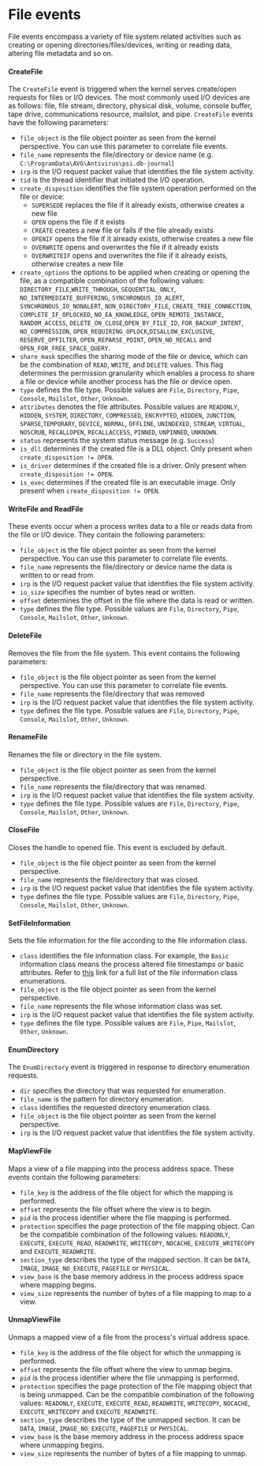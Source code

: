 # File events

File events encompass a variety of file system related activities such as creating or opening directories/files/devices, writing or reading data, altering file metadata and so on.

#### CreateFile

The `CreateFile` event is triggered when the kernel serves create/open requests for files or I/O devices. The most commonly used I/O devices are as follows: file, file stream, directory, physical disk, volume, console buffer, tape drive, communications resource, mailslot, and pipe. `CreateFile` events have the following parameters:

- `file_object` is the file object pointer as seen from the kernel perspective. You can use this parameter to correlate file events.
- `file_name` represents the file/directory or device name (e.g. `C:\ProgramData\AVG\Antivirus\psi.db-journal`)
- `irp` is the I/O request packet value that identifies the file system activity.
- `tid` is the thread identifier that initiated the I/O operation.
- `create_disposition` identifies the file system operation performed on the file or device:
  - `SUPERSEDE` replaces the file if it already exists, otherwise creates a new file
  - `OPEN` opens the file if it exists
  - `CREATE` creates a new file or fails if the file already exists
  - `OPENIF` opens the file if it already exists, otherwise creates a new file
  - `OVERWRITE` opens and overwrites the file if it already exists
  - `OVERWRITEIF` opens and overwrites the file if it already exists, otherwise creates a new file
- `create_options` the options to be applied when creating or opening the file, as a compatible combination of the following values: `DIRECTORY_FILE`,`WRITE_THROUGH`, `SEQUENTIAL_ONLY`, `NO_INTERMEDIATE_BUFFERING`, `SYNCHRONOUS_IO_ALERT`, `SYNCHRONOUS_IO_NONALERT`, `NON_DIRECTORY_FILE`, `CREATE_TREE_CONNECTION`, `COMPLETE_IF_OPLOCKED`, `NO_EA_KNOWLEDGE`, `OPEN_REMOTE_INSTANCE`, `RANDOM_ACCESS`, `DELETE_ON_CLOSE`,`OPEN_BY_FILE_ID`, `FOR_BACKUP_INTENT`, `NO_COMPRESSION`, `OPEN_REQUIRING_OPLOCK`,`DISALLOW_EXCLUSIVE`, `RESERVE_OPFILTER`, `OPEN_REPARSE_POINT`, `OPEN_NO_RECALL` and `OPEN_FOR_FREE_SPACE_QUERY`.
- `share_mask` specifies the sharing mode of the file or device, which can be the combination of `READ`, `WRITE`, and `DELETE` values. This flag determines the permission granularity which enables a process to share a file or device while another process has the file or device open.
- `type` defines the file type. Possible values are `File`, `Directory`, `Pipe`, `Console`, `Mailslot`, `Other`, `Unknown`.
- `attributes` denotes the file attributes. Possible values are `READONLY`, `HIDDEN`, `SYSTEM`, `DIRECTORY`, `COMPRESSED`, `ENCRYPTED`, `HIDDEN`, `JUNCTION`, `SPARSE`,`TEMPORARY`, `DEVICE`, `NORMAL`, `OFFLINE`, `UNINDEXED`, `STREAM`, `VIRTUAL`, `NOSCRUB`, `RECALLOPEN`, `RECALLACCESS`, `PINNED`, `UNPINNED`, `UNKNOWN`.
- `status` represents the system status message (e.g. `Success`)
- `is_dll` determines if the created file is a DLL object. Only present when `create_disposition != OPEN`.
- `is_driver` determines if the created file is a driver. Only present when `create_disposition != OPEN`.
- `is_exec` determines if the created file is an executable image. Only present when `create_disposition != OPEN`.

#### WriteFile and ReadFile

These events occur when a process writes data to a file or reads data from the file or I/O device. They contain the following parameters:

- `file_object` is the file object pointer as seen from the kernel perspective. You can use this parameter to correlate file events.
- `file_name` represents the file/directory or device name the data is written to or read from.
- `irp` is the I/O request packet value that identifies the file system activity.
- `io_size` specifies the number of bytes read or written.
- `offset` determines the offset in the file where the data is read or written.
- `type` defines the file type. Possible values are  `File`, `Directory`, `Pipe`, `Console`, `Mailslot`, `Other`, `Unknown`.


#### DeleteFile

Removes the file from the file system. This event contains the following parameters:

- `file_object` is the file object pointer as seen from the kernel perspective. You can use this parameter to correlate file events.
- `file_name` represents the file/directory that was removed
- `irp` is the I/O request packet value that identifies the file system activity.
- `type` defines the file type. Possible values are  `File`, `Directory`, `Pipe`, `Console`, `Mailslot`, `Other`, `Unknown`.

#### RenameFile

Renames the file or directory in the file system.

- `file_object` is the file object pointer as seen from the kernel perspective.
- `file_name` represents the file/directory that was renamed.
- `irp` is the I/O request packet value that identifies the file system activity.
- `type` defines the file type. Possible values are  `File`, `Directory`, `Pipe`, `Console`, `Mailslot`, `Other`, `Unknown`.

#### CloseFile

Closes the handle to opened file. This event is excluded by default.

- `file_object` is the file object pointer as seen from the kernel perspective.
- `file_name` represents the file/directory that was closed.
- `irp` is the I/O request packet value that identifies the file system activity.
- `type` defines the file type. Possible values are  `File`, `Directory`, `Pipe`, `Console`, `Mailslot`, `Other`, `Unknown`.


#### SetFileInformation

Sets the file information for the file according to the file information class.

- `class` identifies the file information class. For example, the `Basic` information class means the process altered file timestamps or basic attributes. Refer to [this](https://docs.microsoft.com/en-us/windows-hardware/drivers/ddi/wdm/ne-wdm-_file_information_class) link for a full list of the file information class enumerations.
- `file_object` is the file object pointer as seen from the kernel perspective.
- `file_name` represents the file whose information class was set.
- `irp` is the I/O request packet value that identifies the file system activity.
- `type` defines the file type. Possible values are `File`, `Pipe`, `Mailslot`, `Other`, `Unknown`.


#### EnumDirectory

The `EnumDirectory` event is triggered in response to directory enumeration requests.

- `dir` specifies the directory that was requested for enumeration.
- `file_name` is the pattern for directory enumeration.
- `class` identifies the requested directory enumeration class.
- `file_object` is the file object pointer as seen from the kernel perspective.
- `irp` is the I/O request packet value that identifies the file system activity.

#### MapViewFile

Maps a view of a file mapping into the process address space. These events contain the following parameters:

- `file_key` is the address of the file object for which the mapping is performed.
- `offset` represents the file offset where the view is to begin.
- `pid` is the process identifier where the file mapping is performed.
- `protection` specifies the page protection of the file mapping object. Can be the compatible combination of the following values: `READONLY`, `EXECUTE`, `EXECUTE_READ`, `READWRITE`, `WRITECOPY`, `NOCACHE`, `EXECUTE_WRITECOPY` and `EXECUTE_READWRITE`. 
- `section_type` describes the type of the mapped section. It can be `DATA`, `IMAGE`, `IMAGE_NO_EXECUTE`, `PAGEFILE` or `PHYSICAL`. 
- `view_base` is the base memory address in the process address space where mapping begins.
- `view_size` represents the number of bytes of a file mapping to map to a view.

#### UnmapViewFile

Unmaps a mapped view of a file from the process's virtual address space.

- `file_key` is the address of the file object for which the unmapping is performed.
- `offset` represents the file offset where the view to unmap begins.
- `pid` is the process identifier where the file unmapping is performed.
- `protection` specifies the page protection of the file mapping object that is being unmapped. Can be the compatible combination of the following values: `READONLY`, `EXECUTE`, `EXECUTE_READ`, `READWRITE`, `WRITECOPY`, `NOCACHE`, `EXECUTE_WRITECOPY` and `EXECUTE_READWRITE`. 
- `section_type` describes the type of the unmapped section. It can be `DATA`, `IMAGE`, `IMAGE_NO_EXECUTE`, `PAGEFILE` or `PHYSICAL`. 
- `view_base` is the base memory address in the process address space where unmapping begins.
- `view_size` represents the number of bytes of a file mapping to unmap.
